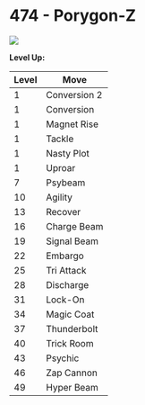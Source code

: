 # 474 - Porygon-Z
![][474]

**Level Up:**

Level | Move
---   | ---
  1   | Conversion 2
  1   | Conversion
  1   | Magnet Rise
  1   | Tackle
  1   | Nasty Plot
  1   | Uproar
  7   | Psybeam
 10   | Agility
 13   | Recover
 16   | Charge Beam
 19   | Signal Beam
 22   | Embargo
 25   | Tri Attack
 28   | Discharge
 31   | Lock-On
 34   | Magic Coat
 37   | Thunderbolt
 40   | Trick Room
 43   | Psychic
 46   | Zap Cannon
 49   | Hyper Beam



[474]: /img/pokemon/474.png
